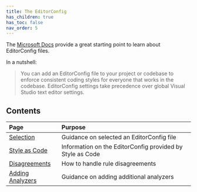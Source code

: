 ```yaml
---
title: The EditorConfig
has_children: true
has_toc: false
nav_order: 5
---
```


The [Microsoft Docs](https://docs.microsoft.com/visualstudio/ide/create-portable-custom-editor-options) provide a great starting point to learn about EditorConfig files.

In a nutshell:

> You can add an EditorConfig file to your project or codebase to enforce consistent coding styles for everyone that works in the codebase. EditorConfig settings take precedence over global Visual Studio text editor settings.

## Contents

|Page|Purpose|
|:-|:-|
|[Selection][1]|Guidance on selected an EditorConfig file|
|[Style as Code][2]|Information on the EditorConfig provided by Style as Code|
|[Disagreements][3]|How to handle rule disagreements|
|[Adding Analyzers][4]|Guidance on adding additional analyzers|

[1]: EditorConfigs/selection.md
[2]: EditorConfigs/style_as_code.md
[3]: EditorConfigs/disagreements.md
[4]: EditorConfigs/adding_analyzers.md